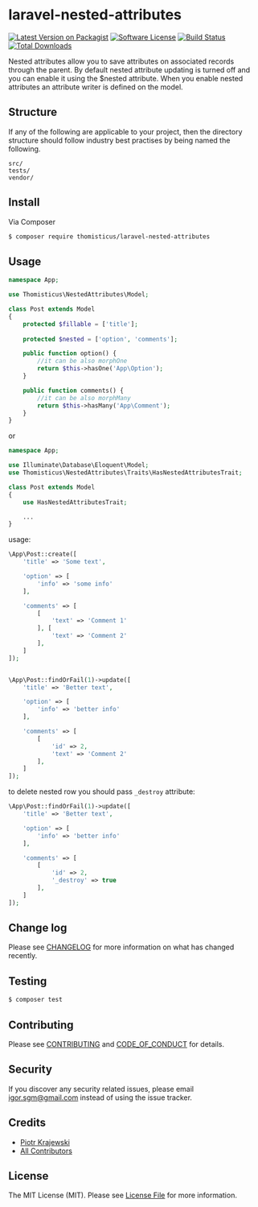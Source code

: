 # laravel-nested-attributes

[![Latest Version on Packagist][ico-version]][link-packagist]
[![Software License][ico-license]](LICENSE.md)
[![Build Status][ico-travis]][link-travis]
[![Total Downloads][ico-downloads]][link-downloads]

Nested attributes allow you to save attributes on associated records through the parent. By default nested attribute updating is turned off and you can enable it using the $nested attribute. When you enable nested attributes an attribute writer is defined on the model.

## Structure

If any of the following are applicable to your project, then the directory structure should follow industry best practises by being named the following.

```
src/
tests/
vendor/
```


## Install

Via Composer

``` bash
$ composer require thomisticus/laravel-nested-attributes
```

## Usage

``` php
namespace App;

use Thomisticus\NestedAttributes\Model;

class Post extends Model
{
    protected $fillable = ['title'];
    
    protected $nested = ['option', 'comments'];

    public function option() {
        //it can be also morphOne
        return $this->hasOne('App\Option');
    }

    public function comments() {
        //it can be also morphMany
        return $this->hasMany('App\Comment');
    }
}
```

or

``` php
namespace App;

use Illuminate\Database\Eloquent\Model;
use Thomisticus\NestedAttributes\Traits\HasNestedAttributesTrait;

class Post extends Model
{
    use HasNestedAttributesTrait;

    ...
}
```

usage:

``` php
\App\Post::create([
    'title' => 'Some text',

    'option' => [
        'info' => 'some info'
    ],

    'comments' => [
        [
            'text' => 'Comment 1'
        ], [
            'text' => 'Comment 2'
        ],
    ]
]);


\App\Post::findOrFail(1)->update([
    'title' => 'Better text',

    'option' => [
        'info' => 'better info'
    ],

    'comments' => [
        [
            'id' => 2,
            'text' => 'Comment 2'
        ],
    ]
]);
```

to delete nested row you should pass `_destroy` attribute:

``` php
\App\Post::findOrFail(1)->update([
    'title' => 'Better text',

    'option' => [
        'info' => 'better info'
    ],

    'comments' => [
        [
            'id' => 2,
            '_destroy' => true
        ],
    ]
]);
```


## Change log

Please see [CHANGELOG](CHANGELOG.md) for more information on what has changed recently.

## Testing

``` bash
$ composer test
```

## Contributing

Please see [CONTRIBUTING](CONTRIBUTING.md) and [CODE_OF_CONDUCT](CODE_OF_CONDUCT.md) for details.

## Security

If you discover any security related issues, please email igor.sgm@gmail.com instead of using the issue tracker.

## Credits

- [Piotr Krajewski][link-author]
- [All Contributors][link-contributors]

## License

The MIT License (MIT). Please see [License File](LICENSE.md) for more information.

[ico-version]: https://img.shields.io/packagist/v/thomisticus/laravel-nested-attributes.svg?style=flat-square
[ico-license]: https://img.shields.io/badge/license-MIT-brightgreen.svg?style=flat-square
[ico-travis]: https://img.shields.io/travis/thomisticus/laravel-nested-attributes/master.svg?style=flat-square
[ico-downloads]: https://img.shields.io/packagist/dt/thomisticus/laravel-nested-attributes.svg?style=flat-square

[link-packagist]: https://packagist.org/packages/thomisticus/laravel-nested-attributes
[link-travis]: https://travis-ci.org/thomisticus/laravel-nested-attributes
[link-downloads]: https://packagist.org/packages/thomisticus/laravel-nested-attributes
[link-author]: https://github.com/thomisticus
[link-contributors]: ../../contributors
